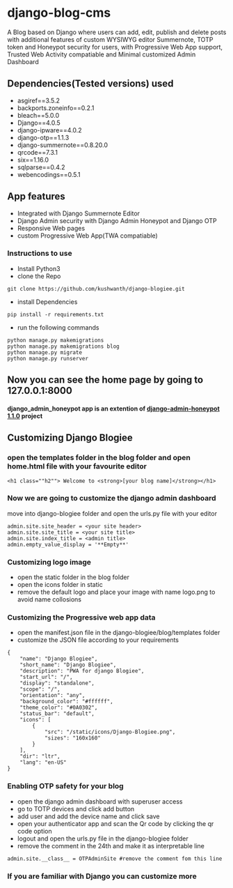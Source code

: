 # django-blog-cms

A Blog based on Django where users can add, edit, publish and delete posts with additional features of custom  WYSIWYG editor Summernote, TOTP token and Honeypot security for users, with Progressive Web App support, Trusted Web Activity compatiable and Minimal customized Admin Dashboard

## Dependencies(Tested versions) used
- asgiref==3.5.2
- backports.zoneinfo==0.2.1
- bleach==5.0.0
- Django==4.0.5
- django-ipware==4.0.2
- django-otp==1.1.3
- django-summernote==0.8.20.0
- qrcode==7.3.1
- six==1.16.0
- sqlparse==0.4.2
- webencodings==0.5.1

## App features
- Integrated with Django Summernote Editor
- Django Admin security with Django Admin Honeypot and Django OTP
- Responsive Web pages
- custom Progressive Web App(TWA compatiable)

### Instructions to use
- Install Python3
- clone the Repo
```
git clone https://github.com/kushwanth/django-blogiee.git
```
- install Dependencies
```
pip install -r requirements.txt
```
- run the following commands
```
python manage.py makemigrations
python manage.py makemigrations blog
python manage.py migrate
python manage.py runserver
```
## Now you can see the home page by going to 127.0.0.1:8000

#### django_admin_honeypot app is an extention of [django-admin-honeypot 1.1.0](https://github.com/dmpayton/django-admin-honeypot) project

## Customizing Django Blogiee

### open the templates folder in the blog folder and open home.html file with your favourite editor
```
<h1 class=""h2""> Welcome to <strong>[your blog name]</strong></h1>
```

### Now we are going to customize the django admin dashboard

move into django-blogiee folder and open the urls.py file with your editor

```
admin.site.site_header = <your site header>
admin.site.site_title = <your site title>
admin.site.index_title = <admin title>
admin.empty_value_display = '**Empty**'
```

### Customizing logo image

- open the static folder in the blog folder
- open the icons folder in static
- remove the default logo and place your image with name logo.png to avoid name collosions


### Customizing the Progressive web app data

- open the manifest.json file in the django-blogiee/blog/templates folder
- customize the JSON file according to your requirements

```
{
    "name": "Django Blogiee",
    "short_name": "Django Blogiee",
    "description": "PWA for django Blogiee",
    "start_url": "/",
    "display": "standalone",
    "scope": "/",
    "orientation": "any",
    "background_color": "#ffffff",
    "theme_color": "#0A0302",
    "status_bar": "default",
    "icons": [
        {
            "src": "/static/icons/Django-Blogiee.png",
            "sizes": "160x160"
        }
    ],
    "dir": "ltr",
    "lang": "en-US"
}
```

### Enabling OTP safety for your blog
- open the django admin dashboard with superuser access
- go to TOTP devices and click add button
- add user and add the device name and click save
- open your authenticator app and scan the Qr code by clicking the qr code option
- logout and open the urls.py file in the django-blogiee folder
- remove the comment in the 24th and make it as interpretable line
```
admin.site.__class__ = OTPAdminSite #remove the comment fom this line
```
### If you are familiar with Django you can customize more
